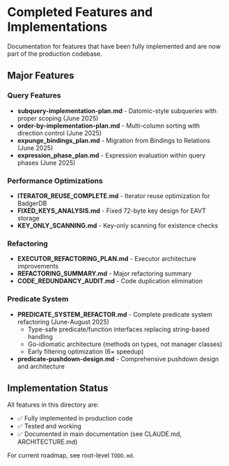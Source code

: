 # Completed Features and Implementations

Documentation for features that have been fully implemented and are now part of the production codebase.

## Major Features

### Query Features
- **subquery-implementation-plan.md** - Datomic-style subqueries with proper scoping (June 2025)
- **order-by-implementation-plan.md** - Multi-column sorting with direction control (June 2025)
- **expunge_bindings_plan.md** - Migration from Bindings to Relations (June 2025)
- **expression_phase_plan.md** - Expression evaluation within query phases (June 2025)

### Performance Optimizations
- **ITERATOR_REUSE_COMPLETE.md** - Iterator reuse optimization for BadgerDB
- **FIXED_KEYS_ANALYSIS.md** - Fixed 72-byte key design for EAVT storage
- **KEY_ONLY_SCANNING.md** - Key-only scanning for existence checks

### Refactoring
- **EXECUTOR_REFACTORING_PLAN.md** - Executor architecture improvements
- **REFACTORING_SUMMARY.md** - Major refactoring summary
- **CODE_REDUNDANCY_AUDIT.md** - Code duplication elimination

### Predicate System
- **PREDICATE_SYSTEM_REFACTOR.md** - Complete predicate system refactoring (June-August 2025)
  - Type-safe predicate/function interfaces replacing string-based handling
  - Go-idiomatic architecture (methods on types, not manager classes)
  - Early filtering optimization (6× speedup)
- **predicate-pushdown-design.md** - Comprehensive pushdown design and architecture

## Implementation Status

All features in this directory are:
- ✅ Fully implemented in production code
- ✅ Tested and working
- ✅ Documented in main documentation (see CLAUDE.md, ARCHITECTURE.md)

For current roadmap, see root-level `TODO.md`.
